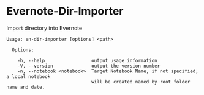 # Evernote-Dir-Importer
Import directory into Evernote
```
Usage: en-dir-importer [options] <path>

  Options:

    -h, --help                 output usage information
    -V, --version              output the version number
    -n, --notebook <notebook>  Target Notebook Name, if not specified, a local notebook 
                               will be created named by root folder name and date.
```
